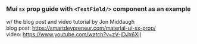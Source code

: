 ### Mui `sx` prop guide with `<TextField/>` component as an example
w/ the blog post and video tutorial by Jon Middaugh <br/>
blog post: https://smartdevpreneur.com/material-ui-sx-prop/ <br/>
video: https://www.youtube.com/watch?v=zV-jDJx6XjI 
